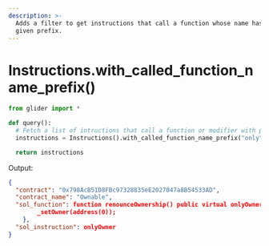 ```yaml
---
description: >-
  Adds a filter to get instructions that call a function whose name has the
  given prefix.
---
```


# Instructions.with\_called\_function\_name\_prefix()

```python
from glider import *

def query():
  # Fetch a list of intructions that call a function or modifier with prefix "only"
  instructions = Instructions().with_called_function_name_prefix("only").exec(1)

  return instructions
```

Output:

```json
{
  "contract": "0x798AcB51D8FBc97328835eE2027047a8B54533AD",
  "contract_name": "Ownable",
  "sol_function": function renounceOwnership() public virtual onlyOwner {
        _setOwner(address(0));
    },
  "sol_instruction": onlyOwner
}
```
